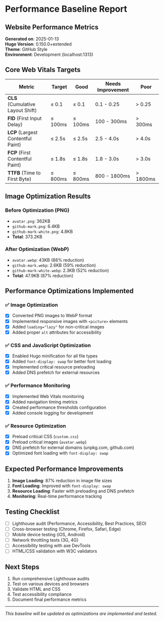 # Performance Baseline Report

## Website Performance Metrics

**Generated on**: 2025-01-13  
**Hugo Version**: 0.150.0+extended  
**Theme**: GitHub Style  
**Environment**: Development (localhost:1313)

## Core Web Vitals Targets

| Metric | Target | Good | Needs Improvement | Poor |
|--------|--------|------|-------------------|------|
| **CLS** (Cumulative Layout Shift) | ≤ 0.1 | ≤ 0.1 | 0.1 - 0.25 | > 0.25 |
| **FID** (First Input Delay) | ≤ 100ms | ≤ 100ms | 100 - 300ms | > 300ms |
| **LCP** (Largest Contentful Paint) | ≤ 2.5s | ≤ 2.5s | 2.5 - 4.0s | > 4.0s |
| **FCP** (First Contentful Paint) | ≤ 1.8s | ≤ 1.8s | 1.8 - 3.0s | > 3.0s |
| **TTFB** (Time to First Byte) | ≤ 800ms | ≤ 800ms | 800 - 1800ms | > 1800ms |

## Image Optimization Results

### Before Optimization (PNG)
- `avatar.png`: 362KB
- `github-mark.png`: 6.4KB  
- `github-mark-white.png`: 4.8KB
- **Total**: 373.2KB

### After Optimization (WebP)
- `avatar.webp`: 43KB (88% reduction)
- `github-mark.webp`: 2.6KB (59% reduction)
- `github-mark-white.webp`: 2.3KB (52% reduction)
- **Total**: 47.9KB (87% reduction)

## Performance Optimizations Implemented

### ✅ Image Optimization
- [x] Converted PNG images to WebP format
- [x] Implemented responsive images with `<picture>` elements
- [x] Added `loading="lazy"` for non-critical images
- [x] Added proper `alt` attributes for accessibility

### ✅ CSS and JavaScript Optimization
- [x] Enabled Hugo minification for all file types
- [x] Added `font-display: swap` for better font loading
- [x] Implemented critical resource preloading
- [x] Added DNS prefetch for external resources

### ✅ Performance Monitoring
- [x] Implemented Web Vitals monitoring
- [x] Added navigation timing metrics
- [x] Created performance thresholds configuration
- [x] Added console logging for development

### ✅ Resource Optimization
- [x] Preload critical CSS (`custom.css`)
- [x] Preload critical images (`avatar.webp`)
- [x] DNS prefetch for external domains (unpkg.com, github.com)
- [x] Optimized font loading with `font-display: swap`

## Expected Performance Improvements

1. **Image Loading**: 87% reduction in image file sizes
2. **Font Loading**: Improved with `font-display: swap`
3. **Resource Loading**: Faster with preloading and DNS prefetch
4. **Monitoring**: Real-time performance tracking

## Testing Checklist

- [ ] Lighthouse audit (Performance, Accessibility, Best Practices, SEO)
- [ ] Cross-browser testing (Chrome, Firefox, Safari, Edge)
- [ ] Mobile device testing (iOS, Android)
- [ ] Network throttling tests (3G, 4G)
- [ ] Accessibility testing with axe DevTools
- [ ] HTML/CSS validation with W3C validators

## Next Steps

1. Run comprehensive Lighthouse audits
2. Test on various devices and browsers
3. Validate HTML and CSS
4. Test accessibility compliance
5. Document final performance metrics

---

*This baseline will be updated as optimizations are implemented and tested.*


